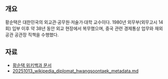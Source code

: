 ## 개요
황순택은 대한민국의 외교관·공무원·저술가·대학 교수이다. 1980년 외무부(외무고시 14회) 입부 이후 약 38년 동안 외교 현장에서 복무했으며, 중국 관련 경제통상 업무와 재외공관 공관장 직책을 수행했다.

## 자료
* [황순택 위키백과 문서](https://w.wiki/FfHE)
* [20251013_wikipedia_diplomat_hwangsoontaek_metadata.md](20251013_wikipedia_diplomat_hwangsoontaek_metadata.md)
